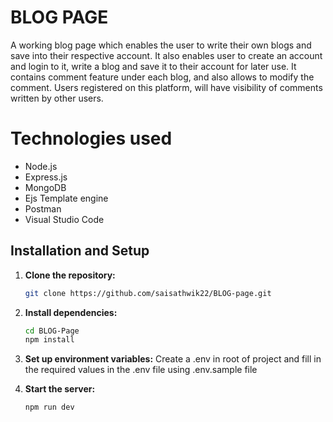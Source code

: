 # BLOG PAGE
A working blog page which enables the user to write their own blogs and save into their respective account.
It also enables user to create an account and login to it, write a blog and save it to their account for later use.
It contains comment feature under each blog, and also allows to modify the comment.
Users registered on this platform, will have visibility of comments written by other users.

# Technologies used
- Node.js
- Express.js
- MongoDB
- Ejs Template engine
- Postman
- Visual Studio Code

## Installation and Setup

1. **Clone the repository:**

    ```bash
    git clone https://github.com/saisathwik22/BLOG-page.git
    ```

2. **Install dependencies:**

    ```bash
    cd BLOG-Page
    npm install
    ```

3. **Set up environment variables:**
    Create a .env in root of project and fill in the required values in the .env file using .env.sample file

4. **Start the server:**

    ```bash
    npm run dev
    ```


